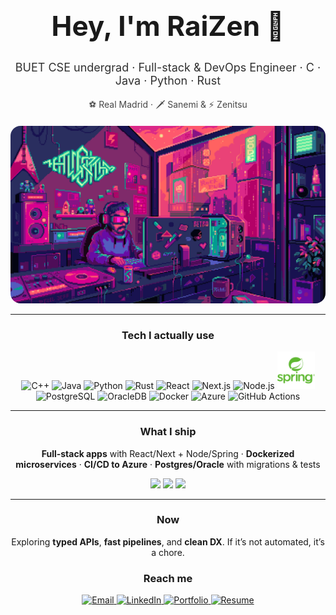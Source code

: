 <!--
   Minimal • Dark • Glass • Big Icons
   Profile README for: RaiZen094
-->

<!-- HERO -->
<div align="center">

  <!-- Banner (optional; add later) -->
  <!-- <img src="assets/banner.png" width="100%" alt="Header Banner" /> -->

  <h1 style="margin-top: 14px; font-size: 44px;">
    <span>Hey, I'm <b>RaiZen</b> 👋</span>
  </h1>

  <p style="font-size: 18px; opacity: .9;">
    BUET CSE undergrad · Full-stack & DevOps Engineer · C · Java · Python · Rust
  </p>

  <!-- Personality line -->
  <p style="opacity:.8">⚽ Real Madrid · 🗡️ Sanemi & ⚡ Zenitsu</p>

  <!-- Anime gif -->
  <img src="assets/tech.gif" alt="Sanemi / Zenitsu" width="540" style="border-radius:16px; margin-top: 6px;" />

</div>

---

<!-- STACK WALL -->
<div align="center">
  <h3>Tech I actually use</h3>
</div>

<div align="center">
  <!-- Languages -->
  <img src="https://cdn.jsdelivr.net/gh/devicons/devicon/icons/cplusplus/cplusplus-original.svg" height="60" alt="C++" />
  <img src="https://cdn.jsdelivr.net/gh/devicons/devicon/icons/java/java-original.svg" height="60" alt="Java" />
  <img src="https://cdn.jsdelivr.net/gh/devicons/devicon/icons/python/python-original.svg" height="60" alt="Python" />
  <img src="https://cdn.jsdelivr.net/gh/devicons/devicon/icons/rust/rust-original.svg" height="60" alt="Rust" />

  <!-- Frontend -->
  <img src="https://cdn.jsdelivr.net/gh/devicons/devicon/icons/react/react-original.svg" height="60" alt="React" />
   <img src="https://cdn.jsdelivr.net/gh/devicons/devicon/icons/nextjs/nextjs-original.svg" height="56" alt="Next.js" />

  <!-- Backend -->
  <img src="https://cdn.jsdelivr.net/gh/devicons/devicon/icons/nodejs/nodejs-original-wordmark.svg" height="60" alt="Node.js" />
  <img src="https://raw.githubusercontent.com/devicons/devicon/master/icons/spring/spring-original-wordmark.svg" height="60" alt="Spring Boot" />

  <!-- Databases -->
  <img src="https://cdn.jsdelivr.net/gh/devicons/devicon/icons/postgresql/postgresql-original.svg" height="60" alt="PostgreSQL" />
  <img src="https://cdn.jsdelivr.net/gh/devicons/devicon/icons/oracle/oracle-original.svg" height="60" alt="OracleDB" />

  <!-- DevOps -->
  <img src="https://cdn.jsdelivr.net/gh/devicons/devicon/icons/docker/docker-original.svg" height="60" alt="Docker" />
  <img src="https://cdn.jsdelivr.net/gh/devicons/devicon/icons/azure/azure-original.svg" height="60" alt="Azure" />
  <img src="https://cdn.jsdelivr.net/gh/devicons/devicon/icons/githubactions/githubactions-original.svg" height="60" alt="GitHub Actions" />
</div>



---

<!-- WHAT I BUILD -->
<div align="center">
  <h3>What I ship</h3>
</div>

<p align="center">
  <b>Full-stack apps</b> with React/Next + Node/Spring · 
  <b>Dockerized microservices</b> · 
  <b>CI/CD to Azure</b> ·
  <b>Postgres/Oracle</b> with migrations & tests
</p>

<!-- METRICS -->
<div align="center">
  <img src="https://github-readme-stats.vercel.app/api?username=RaiZen094&show_icons=true&hide_title=true&rank_icon=github&theme=transparent" height="150" />
  <img src="https://github-readme-streak-stats.herokuapp.com?user=RaiZen094&theme=transparent" height="150" />
  <img src="https://github-readme-stats.vercel.app/api/top-langs/?username=RaiZen094&layout=compact&theme=transparent&langs_count=8" height="150" />
</div>


---

<!-- NOW / CONTACT -->
<div align="center">
  <h3>Now</h3>
</div>

<p align="center">
  Exploring <b>typed APIs</b>, <b>fast pipelines</b>, and <b>clean DX</b>.
  If it’s not automated, it’s a chore.
</p>

<div align="center">
  <h3>Reach me</h3>
  <p>
    <a href="mailto:raiyan.fzs845@gmail.com">
      <img alt="Email" src="https://img.shields.io/badge/Email-0B0D10?style=for-the-badge&logo=gmail&logoColor=white&labelColor=1a1f29" />
    </a>
    <a href="https://www.linkedin.com/in/golam-mostofa-4b5357359?utm_source=share&utm_campaign=share_via&utm_content=profile&utm_medium=android_app">
      <img alt="LinkedIn" src="https://img.shields.io/badge/LinkedIn-0B0D10?style=for-the-badge&logo=linkedin&logoColor=0A66C2&labelColor=1a1f29" />
    </a>
    <a href="https://raizen094.github.io/">
      <img alt="Portfolio" src="https://img.shields.io/badge/Portfolio-0B0D10?style=for-the-badge&logo=vercel&logoColor=white&labelColor=1a1f29" />
    </a>
    <a href="https://your-cdn.com/Resume_RaiZen094.pdf">
      <img alt="Resume" src="https://img.shields.io/badge/Resume-0B0D10?style=for-the-badge&logo=readme&logoColor=white&labelColor=1a1f29" />
    </a>
  </p>
</div>


<!-- END -->
